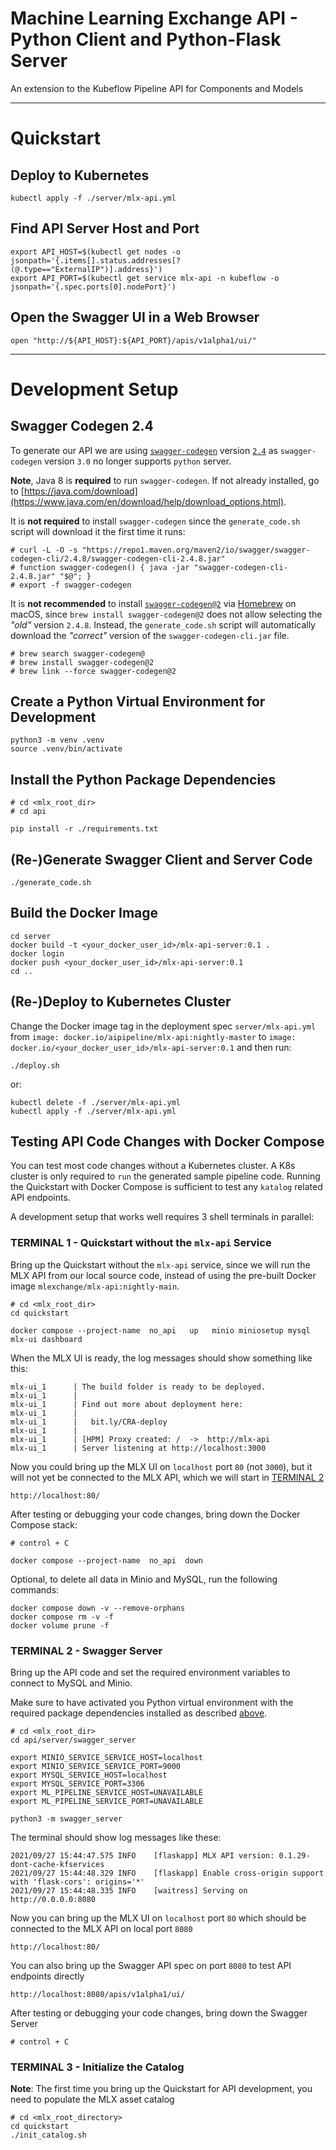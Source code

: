 # Machine Learning Exchange API - Python Client and Python-Flask Server

An extension to the Kubeflow Pipeline API for Components and Models

---

# Quickstart    

## Deploy to Kubernetes

    kubectl apply -f ./server/mlx-api.yml

## Find API Server Host and Port

    export API_HOST=$(kubectl get nodes -o jsonpath='{.items[].status.addresses[?(@.type=="ExternalIP")].address}')
    export API_PORT=$(kubectl get service mlx-api -n kubeflow -o jsonpath='{.spec.ports[0].nodePort}')

## Open the Swagger UI in a Web Browser

    open "http://${API_HOST}:${API_PORT}/apis/v1alpha1/ui/"
    
---

# Development Setup

## Swagger Codegen 2.4

To generate our API we are using [`swagger-codegen`](https://github.com/swagger-api/swagger-codegen/tree/v2.4.8#prerequisites)
version [`2.4`](https://repo1.maven.org/maven2/io/swagger/swagger-codegen-cli/2.4.8/swagger-codegen-cli-2.4.8.jar)
as `swagger-codegen` version `3.0` no longer supports `python` server.

**Note**, Java 8 is **required** to run `swagger-codegen`. If not already installed, go to
[https://java.com/download](https://www.java.com/en/download/help/download_options.html).

It is **not required** to install `swagger-codegen` since the `generate_code.sh` script will
download it the first time it runs:

    # curl -L -O -s "https://repo1.maven.org/maven2/io/swagger/swagger-codegen-cli/2.4.8/swagger-codegen-cli-2.4.8.jar"
    # function swagger-codegen() { java -jar "swagger-codegen-cli-2.4.8.jar" "$@"; }
    # export -f swagger-codegen

It is **not recommended** to install [`swagger-codegen@2`](https://formulae.brew.sh/formula/swagger-codegen@2)
via [Homebrew](https://docs.brew.sh/Installation) on macOS, since `brew install swagger-codegen@2`
does not allow selecting the _"old"_ version `2.4.8`. Instead, the `generate_code.sh` script
will automatically download the _"correct"_ version of the `swagger-codegen-cli.jar` file.

    # brew search swagger-codegen@
    # brew install swagger-codegen@2
    # brew link --force swagger-codegen@2

## Create a Python Virtual Environment for Development

    python3 -m venv .venv
    source .venv/bin/activate

## Install the Python Package Dependencies

    # cd <mlx_root_dir>
    # cd api

    pip install -r ./requirements.txt

## (Re-)Generate Swagger Client and Server Code

    ./generate_code.sh

## Build the Docker Image

    cd server
    docker build -t <your_docker_user_id>/mlx-api-server:0.1 .
    docker login
    docker push <your_docker_user_id>/mlx-api-server:0.1
    cd ..

## (Re-)Deploy to Kubernetes Cluster

Change the Docker image tag in the deployment spec `server/mlx-api.yml` 
from `image: docker.io/aipipeline/mlx-api:nightly-master` 
to `image: docker.io/<your_docker_user_id>/mlx-api-server:0.1`
and then run:

    ./deploy.sh

or:

    kubectl delete -f ./server/mlx-api.yml
    kubectl apply -f ./server/mlx-api.yml

## Testing API Code Changes with Docker Compose

You can test most code changes without a Kubernetes cluster. A K8s cluster is only
required to `run` the generated sample pipeline code. Running the Quickstart with
Docker Compose is sufficient to test any `katalog` related API endpoints.

A development setup that works well requires 3 shell terminals in parallel:

### TERMINAL 1 - Quickstart without the `mlx-api` Service

Bring up the Quickstart without the `mlx-api` service, since we will run the MLX API
from our local source code, instead of using the pre-built Docker image `mlexchange/mlx-api:nightly-main`.

    # cd <mlx_root_dir>
    cd quickstart
    
    docker compose --project-name  no_api   up   minio miniosetup mysql mlx-ui dashboard

When the MLX UI is ready, the log messages should show something like this:

    mlx-ui_1      | The build folder is ready to be deployed.
    mlx-ui_1      | 
    mlx-ui_1      | Find out more about deployment here:
    mlx-ui_1      | 
    mlx-ui_1      |   bit.ly/CRA-deploy
    mlx-ui_1      | 
    mlx-ui_1      | [HPM] Proxy created: /  ->  http://mlx-api
    mlx-ui_1      | Server listening at http://localhost:3000

Now you could bring up the MLX UI on `localhost` port `80` (not `3000`), but it will not yet be
connected to the MLX API, which we will start in [TERMINAL 2](#terminal-2---swagger-server)

    http://localhost:80/

After testing or debugging your code changes, bring down the Docker Compose stack:

    # control + C 

    docker compose --project-name  no_api  down

Optional, to delete all data in Minio and MySQL, run the following commands:

    docker compose down -v --remove-orphans
    docker compose rm -v -f
    docker volume prune -f


### TERMINAL 2 - Swagger Server

Bring up the API code and set the required environment variables to connect to MySQL and Minio.

Make sure to have activated you Python virtual environment with the required package dependencies
installed as described [above](#create-a-python-virtual-environment-for-development).

    # cd <mlx_root_dir>
    cd api/server/swagger_server

    export MINIO_SERVICE_SERVICE_HOST=localhost
    export MINIO_SERVICE_SERVICE_PORT=9000
    export MYSQL_SERVICE_HOST=localhost
    export MYSQL_SERVICE_PORT=3306
    export ML_PIPELINE_SERVICE_HOST=UNAVAILABLE
    export ML_PIPELINE_SERVICE_PORT=UNAVAILABLE

    python3 -m swagger_server

The terminal should show log messages like these:

    2021/09/27 15:44:47.575 INFO    [flaskapp] MLX API version: 0.1.29-dont-cache-kfservices
    2021/09/27 15:44:48.329 INFO    [flaskapp] Enable cross-origin support with 'flask-cors': origins='*'
    2021/09/27 15:44:48.335 INFO    [waitress] Serving on http://0.0.0.0:8080

Now you can bring up the MLX UI on `localhost` port `80` which should be connected to the
MLX API on local port `8080`

    http://localhost:80/

You can also bring up the Swagger API spec on port `8080` to test API endpoints directly

    http://localhost:8080/apis/v1alpha1/ui/

After testing or debugging your code changes, bring down the Swagger Server

    # control + C

### TERMINAL 3 - Initialize the Catalog

**Note**: The first time you bring up the Quickstart for API development, you need
to populate the MLX asset catalog

    # cd <mlx_root_directory>
    cd quickstart
    ./init_catalog.sh
